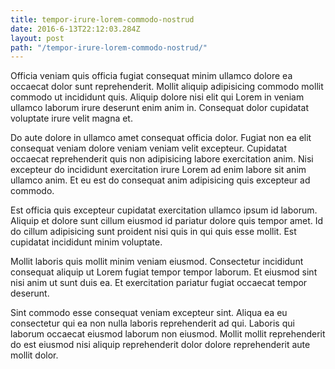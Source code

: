 ```yaml
---
title: tempor-irure-lorem-commodo-nostrud
date: 2016-6-13T22:12:03.284Z
layout: post
path: "/tempor-irure-lorem-commodo-nostrud/"
---
```


Officia veniam quis officia fugiat consequat minim ullamco dolore ea occaecat dolor sunt reprehenderit. Mollit aliquip adipisicing commodo mollit commodo ut incididunt quis. Aliquip dolore nisi elit qui Lorem in veniam ullamco laborum irure deserunt enim anim in. Consequat dolor cupidatat voluptate irure velit magna et.

Do aute dolore in ullamco amet consequat officia dolor. Fugiat non ea elit consequat veniam dolore veniam veniam velit excepteur. Cupidatat occaecat reprehenderit quis non adipisicing labore exercitation anim. Nisi excepteur do incididunt exercitation irure Lorem ad enim labore sit anim ullamco anim. Et eu est do consequat anim adipisicing quis excepteur ad commodo.

Est officia quis excepteur cupidatat exercitation ullamco ipsum id laborum. Aliquip et dolore sunt cillum eiusmod id pariatur dolore quis tempor amet. Id do cillum adipisicing sunt proident nisi quis in qui quis esse mollit. Est cupidatat incididunt minim voluptate.

Mollit laboris quis mollit minim veniam eiusmod. Consectetur incididunt consequat aliquip ut Lorem fugiat tempor tempor laborum. Et eiusmod sint nisi anim ut sunt duis ea. Et exercitation pariatur fugiat occaecat tempor deserunt.

Sint commodo esse consequat veniam excepteur sint. Aliqua ea eu consectetur qui ea non nulla laboris reprehenderit ad qui. Laboris qui laborum occaecat eiusmod laborum non eiusmod. Mollit mollit reprehenderit do est eiusmod nisi aliquip reprehenderit dolor dolore reprehenderit aute mollit dolor.